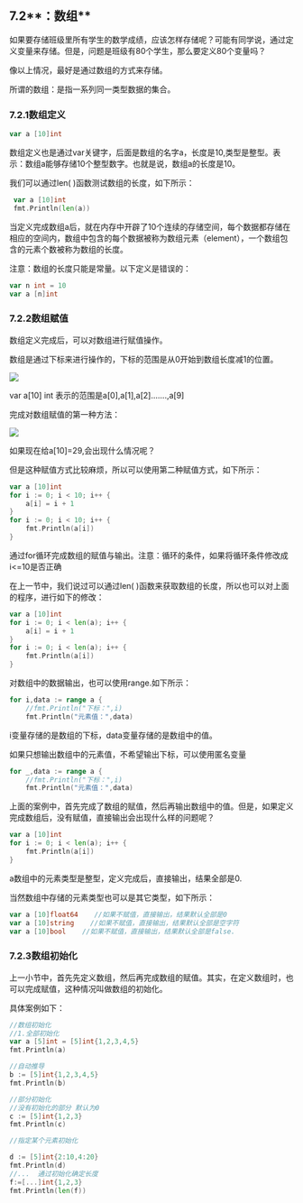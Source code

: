 ## 7.2**：数组**

如果要存储班级里所有学生的数学成绩，应该怎样存储呢？可能有同学说，通过定义变量来存储。但是，问题是班级有80个学生，那么要定义80个变量吗？

像以上情况，最好是通过数组的方式来存储。

所谓的数组：是指一系列同一类型数据的集合。

### 7.2.1**数组定义**

```go
var a [10]int
```

数组定义也是通过var关键字，后面是数组的名字a，长度是10,类型是整型。表示：数组a能够存储10个整型数字。也就是说，数组a的长度是10。

我们可以通过len\( \)函数测试数组的长度，如下所示：

```go
 var a [10]int
 fmt.Println(len(a))
```

当定义完成数组a后，就在内存中开辟了10个连续的存储空间，每个数据都存储在相应的空间内，数组中包含的每个数据被称为数组元素（element），一个数组包含的元素个数被称为数组的长度。

注意：数组的长度只能是常量。以下定义是错误的：

```go
var n int = 10
var a [n]int
```

### 7.2.2**数组赋值**

数组定义完成后，可以对数组进行赋值操作。

数组是通过下标来进行操作的，下标的范围是从0开始到数组长度减1的位置。

![](/assets/import.png)

var a\[10\] int   表示的范围是a\[0\],a\[1\],a\[2\].......,a\[9\]

完成对数组赋值的第一种方法：

![](/assets/import1.png)

如果现在给a\[10\]=29,会出现什么情况呢？

但是这种赋值方式比较麻烦，所以可以使用第二种赋值方式，如下所示：

```go
var a [10]int
for i := 0; i < 10; i++ {
    a[i] = i + 1
}
for i := 0; i < 10; i++ {
    fmt.Println(a[i])
}
```

通过for循环完成数组的赋值与输出。注意：循环的条件，如果将循环条件修改成i&lt;=10是否正确

在上一节中，我们说过可以通过len\( \)函数来获取数组的长度，所以也可以对上面的程序，进行如下的修改：

```go
var a [10]int
for i := 0; i < len(a); i++ {
    a[i] = i + 1
}
for i := 0; i < len(a); i++ {
    fmt.Println(a[i])
}
```

对数组中的数据输出，也可以使用range.如下所示：

```go
for i,data := range a {
    //fmt.Println("下标：",i)
    fmt.Println("元素值：",data)
```

i变量存储的是数组的下标，data变量存储的是数组中的值。

如果只想输出数组中的元素值，不希望输出下标，可以使用匿名变量

```go
for _,data := range a {
    //fmt.Println("下标：",i)
    fmt.Println("元素值：",data)
```

上面的案例中，首先完成了数组的赋值，然后再输出数组中的值。但是，如果定义完成数组后，没有赋值，直接输出会出现什么样的问题呢？

```go
var a [10]int
for i := 0; i < len(a); i++ {
    fmt.Println(a[i])
}
```

a数组中的元素类型是整型，定义完成后，直接输出，结果全部是0.

当然数组中存储的元素类型也可以是其它类型，如下所示：

```go
var a [10]float64    //如果不赋值，直接输出，结果默认全部是0
var a [10]string    //如果不赋值，直接输出，结果默认全部是空字符
var a [10]bool    //如果不赋值，直接输出，结果默认全部是false.
```

### 7.2.3**数组初始化**

上一小节中，首先先定义数组，然后再完成数组的赋值。其实，在定义数组时，也可以完成赋值，这种情况叫做数组的初始化。

具体案例如下：

```go
//数组初始化
//1.全部初始化
var a [5]int = [5]int{1,2,3,4,5}
fmt.Println(a)

//自动推导
b := [5]int{1,2,3,4,5}
fmt.Println(b)

//部分初始化
//没有初始化的部分 默认为0
c := [5]int{1,2,3}
fmt.Println(c)

//指定某个元素初始化

d := [5]int{2:10,4:20}
fmt.Println(d)
//...  通过初始化确定长度
f:=[...]int{1,2,3}
fmt.Println(len(f))

```



